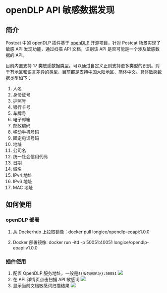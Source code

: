 # openDLP API 敏感数据发现

## 简介

Postcat 中的 openDLP 插件基于 [openDLP](https://github.com/hitsz-ids/openDLP) 开源项目，针对 Postcat 场景实现了敏感 API 发现功能，通过扫描 API 文档，识别该 API 是否可能是一个涉及敏感数据的 API。

目前内置支持 17 类敏感数据类型，可以通过自定义正则支持更多类型的识别。对于有地区和语言差异的类型，目前都是支持中国大陆地区、简体中文。具体敏感数据类型如下：

1. 人名
2. 身份证号
3. 护照号
4. 银行卡号
5. 车牌号
6. 电子邮箱
7. 邮政编码
8. 移动手机号码
9. 固定电话号码
10. 地址
11. 公司名
12. 统一社会信用代码
13. 日期
14. 域名
15. IPv4 地址
16. IPv6 地址
17. MAC 地址

## 如何使用

### openDLP 部署

1. 从 Dockerhub 上拉取镜像：docker pull longice/opendlp-eoapi:1.0.0

2. Docker 部署镜像: docker run -itd -p 50051:40051 longice/opendlp-eoapi:v1.0.0

### 插件使用

1. 配置 OpenDLP 服务地址，一般是`${服务器地址}:50051`
   ![](https://raw.githubusercontent.com/eolinker/postcat-extensions/main/packages/postcat-openDLP/assets/images/2022-11-17-18-49-22.png)
2. 在 API 详情页点击扫描 API 敏感词
   ![](https://raw.githubusercontent.com/eolinker/postcat-extensions/main/packages/postcat-openDLP/assets/images/2022-11-17-18-50-30.png)
3. 显示当前文档敏感词扫描结果
   ![](https://raw.githubusercontent.com/eolinker/postcat-extensions/main/packages/postcat-openDLP/assets/images/2022-11-17-18-52-07.png)
